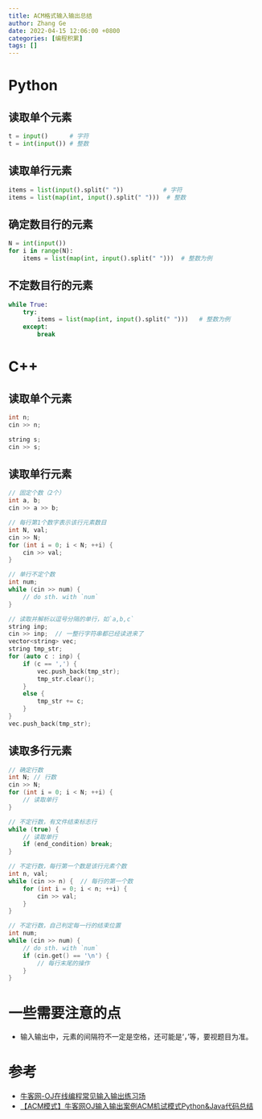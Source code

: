 ```yaml
---
title: ACM格式输入输出总结
author: Zhang Ge
date: 2022-04-15 12:06:00 +0800
categories: [编程积累]
tags: []
---
```


# Python

## 读取单个元素

```python
t = input()      # 字符
t = int(input()) # 整数
```

## 读取单行元素

```python
items = list(input().split(" "))           # 字符
items = list(map(int, input().split(" ")))  # 整数
```

## 确定数目行的元素

```python
N = int(input())
for i in range(N):
    items = list(map(int, input().split(" ")))  # 整数为例
```

## 不定数目行的元素

```python
while True:
    try:
        items = list(map(int, input().split(" ")))   # 整数为例
    except:
        break
```



# C++

## 读取单个元素
```cpp
int n;
cin >> n;

string s;
cin >> s;
```

## 读取单行元素
```cpp
// 固定个数（2个）
int a, b;
cin >> a >> b;

// 每行第1个数字表示该行元素数目
int N, val;
cin >> N;
for (int i = 0; i < N; ++i) {
	cin >> val;
}

// 单行不定个数
int num;
while (cin >> num) {
	// do sth. with `num`
}

// 读取并解析以逗号分隔的单行，如`a,b,c`
string inp;
cin >> inp;  // 一整行字符串都已经读进来了
vector<string> vec;
string tmp_str;
for (auto c : inp) {
	if (c == ',') {
		vec.push_back(tmp_str);
		tmp_str.clear();
	}
	else {
		tmp_str += c;
	}
}
vec.push_back(tmp_str);

```

## 读取多行元素

```cpp
// 确定行数
int N; // 行数
cin >> N;
for (int i = 0; i < N; ++i) {
    // 读取单行
}

// 不定行数，有文件结束标志行
while (true) {
    // 读取单行
    if (end_condition) break;
}

// 不定行数，每行第一个数是该行元素个数
int n, val;   
while (cin >> n) {  // 每行的第一个数
    for (int i = 0; i < n; ++i) {
        cin >> val;
    }
}

// 不定行数，自己判定每一行的结束位置
int num;
while (cin >> num) {
    // do sth. with `num`
    if (cin.get() == '\n') {
        // 每行末尾的操作
    }
}
```



# 一些需要注意的点

- 输入输出中，元素的间隔符不一定是空格，还可能是‘，’等，要视题目为准。


# 参考

- [牛客网-OJ在线编程常见输入输出练习场](https://ac.nowcoder.com/acm/contest/5652)
- [【ACM模式】牛客网OJ输入输出案例ACM机试模式Python&Java代码总结](https://www.codeleading.com/article/53955599915/)